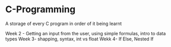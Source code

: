 # C-Programming
A storage of every C program in order of it being learnt 

Week 2 - Getting an input from the user, using simple formulas, intro to data types
Week 3- shapping, syntax, int vs float
Wekk 4- If Else, Nested If
